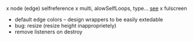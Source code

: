 x node (edge) selfreference
x multi, alowSelfLoops, type... [see](https://graphology.github.io/instantiation.html#options)
x fulscreen
- default edge colors
– design wrappers to be easily extedable
- bug: resize (resize height inapproprietely)
- remove listeners on destroy